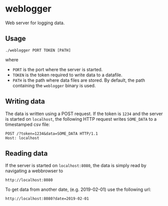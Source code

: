 # weblogger
Web server for logging data.

## Usage

    ./weblogger PORT TOKEN [PATH]

where 

- `PORT` is the port where the server is started.
- `TOKEN` is the token required to write data to a datafile.
- `PATH` is the path where data files are stored. By default, the path containing the `weblogger` binary is used.

## Writing data

The data is written using a POST request. If the token is `1234` and the server is started on `localhost`, the following HTTP request writes `SOME_DATA` to a timestamped csv file:

    POST /?token=1234&data=SOME_DATA HTTP/1.1
    Host: localhost

## Reading data

If the server is started on `localhost:8080`, the data is simply read by navigating a webbrowser to

    http://localhost:8080

To get data from another date, (e.g. 2019-02-01) use the following url:

    http://localhost:8080?date=2019-02-01

